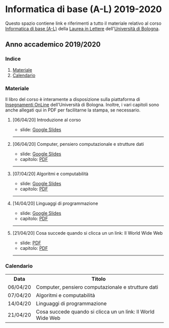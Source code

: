 # Informatica di base (A-L) 2019-2020

Questo spazio contiene link e riferimenti a tutto il materiale relativo al corso [Informatica di base (A-L)](https://www.unibo.it/it/didattica/insegnamenti/insegnamento/2019/438800) della [Laurea in Lettere](https://corsi.unibo.it/laurea/lettere/insegnamenti) dell'[Università di Bologna](http://www.unibo.it).

## Anno accademico 2019/2020

### Indice

1. [Materiale](#materiale)
2. [Calendario](#calendario)

### Materiale

Il libro del corso è interamente a disposizione sulla piattaforma di [Insegnamenti OnLine](https://iol.unibo.it) dell'Università di Bologna. Inoltre, i vari capitoli sono anche allegati qui in PDF per facilitarne la stampa, se necessario.

1. [06/04/20] Introduzione al corso
   * slide: [Google Slides](https://tinyurl.com/idbAL-00)
   <hr />
   
2. [06/04/20] Computer, pensiero computazionale e strutture dati 
   * slide: [Google Slides](https://tinyurl.com/idbAL-01)
   * capitolo: [PDF](docs/chapters/01.pdf) 
   <hr />

3. [07/04/20] Algoritmi e computabilità 
   * slide: [Google Slides](https://tinyurl.com/idbAL-02v2)
   * capitolo: [PDF](docs/chapters/02.pdf) 
   <hr />

4. [14/04/20] Linguaggi di programmazione 
   * slide: [Google Slides](https://tinyurl.com/idbAL-03)
   * capitolo: [PDF](docs/chapters/03.pdf) 
   <hr />

5. [21/04/20] Cosa succede quando si clicca un un link: Il World Wide Web 
   * slide: [PDF](https://tinyurl.com/idbAL-04v2)
   * capitolo: [PDF](docs/chapters/04.pdf) 
   <hr />

### Calendario

<table>
    <tr><th>Data</th><th>Titolo</th></tr>
    <tr><td>06/04/20</td><td>Computer, pensiero computazionale e strutture dati</td></tr>
    <tr><td>07/04/20</td><td>Algoritmi e computabilità</td></tr>
    <tr><td>14/04/20</td><td>Linguaggi di programmazione</td></tr>
    <tr><td>21/04/20</td><td>Cosa succede quando si clicca un un link: Il World Wide Web</td></tr>
</table>
